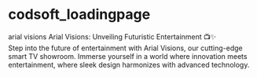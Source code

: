# codsoft_loadingpage
arial visions
Arial Visions: Unveiling Futuristic Entertainment 📺✨  
Step into the future of entertainment with Arial Visions,
our cutting-edge smart TV showroom. 
Immerse yourself in a world where innovation meets entertainment,
where sleek design harmonizes with advanced technology.
